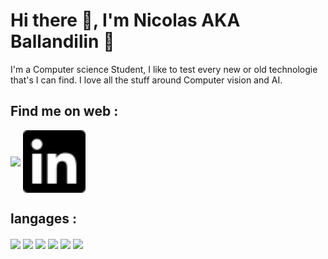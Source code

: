 # Hi there 👋, I'm Nicolas AKA Ballandilin :muscle: 


I'm a Computer science Student, I like to test every new or old technologie that's I can find.
I love all the stuff around Computer vision and AI.

## Find me on web :
<a href="https://www.instagram.com/nicolasbbenoit/?hl=fr" target="blank"><img align="center" src="https://upload.wikimedia.org/wikipedia/commons/9/96/Instagram.svg" height="100" /></a>
<a href="https://www.linkedin.com/in/nicolas-benoit-216816222/" target="blank"><img align="center" src="https://github.com/ballandilin/ballandilin/blob/main/icons/linkedin.svg" height="100" /></a>

## langages :
<div>
  <img align="center" src="https://upload.wikimedia.org/wikipedia/commons/c/c3/Python-logo-notext.svg" height="50" />
  <img align="center" src="https://www.svgrepo.com/download/303388/java-4-logo.svg" height="50" />
  <img align="center" src="https://upload.wikimedia.org/wikipedia/commons/d/d9/Node.js_logo.svg" height="50" />
  <img align="center" src="https://upload.wikimedia.org/wikipedia/commons/d/d4/Javascript-shield.svg" height="50" />
  <img align="center" src="https://upload.wikimedia.org/wikipedia/commons/6/61/HTML5_logo_and_wordmark.svg" height="50" />
  <img align="center" src="https://upload.wikimedia.org/wikipedia/commons/d/d5/CSS3_logo_and_wordmark.svg" height="50" />
</div>



<!--
**ballandilin/ballandilin** is a ✨ _special_ ✨ repository because its `README.md` (this file) appears on your GitHub profile.

Here are some ideas to get you started:

- 🔭 I’m currently working on ...
- 🌱 I’m currently learning ...
- 👯 I’m looking to collaborate on ...
- 🤔 I’m looking for help with ...
- 💬 Ask me about ...
- 📫 How to reach me: ...
- 😄 Pronouns: ...
- ⚡ Fun fact: ...
-->
